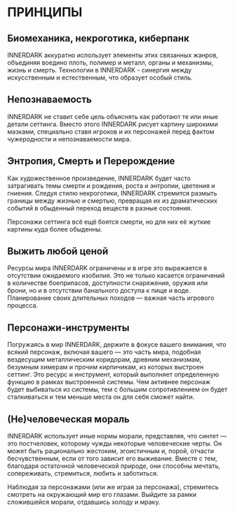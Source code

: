 # ПРИНЦИПЫ
## Биомеханика, некроготика, киберпанк
INNERDARK аккуратно использует элементы этих связанных жанров, объединяя воедино плоть, полимер и металл, органы и механизмы, жизнь и смерть. Технологии в INNERDARK - синергия между искусственным и естественным, что образует особый стиль.
## Непознаваемость
INNERDARK не ставит себе цель объяснять как работают те или иные детали сеттинга. Вместо этого INNERDARK рисует картину широкими мазками, специально ставя игроков и их персонажей перед фактом чужеродности и непознаваемости мира.
## Энтропия, Смерть и Перерождение
Как художественное произведение, INNERDARK будет часто затрагивать темы смерти и рождения, роста и энтропии, цветения и гниения. Следуя стилю некроготики, INNERDARK стремится размыть границы между жизнью и смертью, превращая их из драматических событий в обыденный переход веществ в разные состояния.

Персонажи сеттинга всё ещё боятся смерти, но для них её жуткие картины куда более обыденны.
## Выжить любой ценой
Ресурсы мира INNERDARK ограничены и в игре это выражается в отсутствии ожидаемого изобилия. Это не только касается ограничений в количестве боеприпасов, доступности снаряжения, оружия или брони, но и в отсутствии банального доступа к пище и воде. Планирование своих длительных походов — важная часть игрового процесса. 
## Персонажи-инструменты
Погружаясь в мир INNERDARK, держите в фокусе вашего внимания, что всякий персонаж, включая вашего — это часть мира, подобная вездесущим металлическим коридорам, древним механизмам, безумным химерам и прочим кирпичикам, из которых выстроен сеттинг. Это ресурс и инструмент, который выполняет определенную функцию в рамках выстроенной системы. Чем активнее персонаж будет выбиваться из системы, тем с большим сопротивлением он будет сталкиваться и тем меньше места он для себя сможет найти.
## (Не)человеческая мораль
INNERDARK использует иные нормы морали, представляя, что синтет — это постчеловек, которому чужды некоторые человеческие черты. Он может быть рационально жестоким, эгоистичным и, порой, отчасти бесчувственным, если от того зависит его выживание. Вместе с тем, благодаря остаточной человеческой природе, они способны мечтать, сопереживать, стремиться, любить и заботиться.

Наблюдая за персонажами (или же играя за персонажа), стремитесь смотреть на окружающий мир его глазами. Выйдите за рамки сложившейся морали, отдавшись холоду и мраку.
